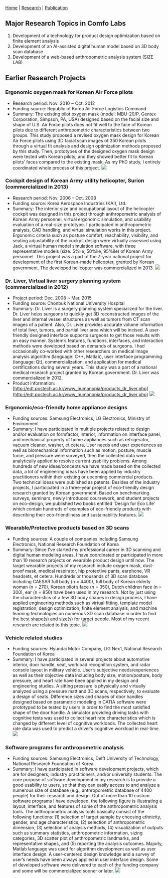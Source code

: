[Home](README.md) | [Research](research.md) | [Publication](publication.md)


## Major Research Topics in Comfo Labs

1. Development of a  technology for product design optimization based on finite element analysis
1. Development of an AI-assisted digital human model based on 3D body scan database
1. Development of a web-based anthropometric analysis system (SIZE LAB)


## Earlier Research Projects

### Ergonomic oxygen mask for Korean Air Force pilots
- Research period: Nov. 2010 ~ Oct. 2012
- Funding source: Republic of Korea Air Force Logistics Command
- Summary: The existing pilot oxygen mask (model: MBU-20/P, Gentex Corporation, Simpson, PA, USA) designed based on the facial size and shape of U.S. Air Force pilots does not fit well to the face of Korean pilots due to different anthropometric characteristics between two groups. This study proposed a revised oxygen mask design for Korean Air Force pilots using 3D facial scan images of 350 Korean pilots through a virtual fit analysis and design optimization methods proposed by this study. Then, prototypes of the designed oxygen mask design were tested with Korean pilots; and they showed better fit to Korean pilots’ faces compared to the existing mask. As my PhD study, I entirely coordinated whole process of this project.
![](img/research/OxygenMask.png)

### Cockpit design of Korean Army utility helicopter, Surion (commercialized in 2013)
- Research period: Nov. 2006 – Oct. 2008
- Funding source: Korea Aerospace Industries (KAI), Ltd.
- Summary: The interior size and occupational layout of the helicopter cockpit was designed in this project through anthropometric analysis of Korean Army personnel, virtual ergonomic simulation, and usability evaluation of a real-size prototype. I participated in anthropometric analysis, CAD handling, and virtual simulation works in this project. Ergonomic criteria such as posture comfort, reachability, visibility, and seating adjustability of the cockpit design were virtually assessed using Jack, a virtual human model simulation software, with three representative models (size: 5%ile, 50%ile, 95%ile) of Korean Army personnel. This project was a part of the 7-year national project for development of the first Korean-made helicopter, granted by Korean government. The developed helicopter was commercialized in 2013.
![](img/research/surion.png)

### Dr. Liver, Virtual liver surgery planning system (commercialized in 2012)
- Project period: Dec. 2008 ~ Mar. 2015
- Funding source: Chonbuk National University Hospital
- Summary: Dr. Liver is a surgery planning system specialized for the liver. Dr. Liver helps surgeons to quickly get 3D reconstructed images of the liver and internal vessel structures as well as tumors from CT scan images of a patient. Also, Dr. Liver provides accurate volume information of total liver, tumors, and partial liver area which will be incised. A user-friendly designed interface supports surgeons to get those results with an easy manner. System’s features, functions, interfaces, and interaction methods were developed based on demands of surgeons. I had occasionally co-worked with other researchers on medical image analysis algorithm (language: C++, Matlab), user interface programming (language: Qt), commercialization, and application for medical certifications during several years. This study was a part of a national medical research project granted by Korean government. Dr. Liver was commercialized in 2012. 
- Product information: [http://edt.postech.ac.kr/www_humanopia/products_dr_liver.php](http://edt.postech.ac.kr/www_humanopia/products_dr_liver.php)
![](img/research/DrLiver.png)

### Ergonomic/eco-friendly home appliance designs
- Funding sources: Samsung Electronics, LG Electronics, Ministry of Environment
- Summary: I have participated in multiple projects related to design and/or evaluation on formfactor, interior, information on interface panel, and mechanical property of home appliances such as refrigerator, vacuum cleaner, washer, et cetera. User needs and user experiences as well as biomechanical information such as motion, posture, muscle force, and pressure were surveyed, then the collected data were analytically applied to resolve current usability problems. Among hundreds of new ideas/concepts we have made based on the collected data, a lot of engineering ideas have been applied by industry practitioners within their existing or upcoming commercial products. Two technical ideas were published as patents. Besides of the industry projects, I participated in a three-year project of eco-friendly design research granted by Korean government. Based on benchmarking surveys, seminars, newly introduced coursework, and student projects on eco-design, we published two books entitled ‘Design for Eco Life’ which contain hundreds of examples of eco-friendly products with describing their eco-friendliness and sustainability features.
![](img/research/HomeAppliances.png)

### Wearable/Protective products based on 3D scans
- Funding sources: A couple of companies including Samsung Electronics, National Research Foundation of Korea
- Summary: Since I’ve started my professional career in 3D scanning and digital human modeling areas, I have coordinated or participated in more than 10 research projects on wearable product design until now. The target wearable projects of my research include oxygen mask, dust-proof mask, medical respirator, hip protective pants, earphone, VR headsets, et cetera. Hundreds or thousands of 3D scan database including CAESAR full body (n = 4400), full body of Korean elderly woman (n = 270), Korean pilot’s face (n = 350), Dutch children face (n = 300), ear (n = 850) have been used in my research. Not by just using the characteristics of a few 3D body shapes in design process, I have applied engineering methods such as virtual fitting, template model registration, design optimization, finite element analysis, and machine learning technologies on numerous 3D scan database in order to find the best shape(s) and size(s) for target people. Most of my recent research are related to this topic.
![](img/research/DHM.png)

### Vehicle related studies
- Funding sources: Hyundai Motor Company, LIG Nex1, National Research Foundation of Korea
- Summary: I have participated in several projects about automotive interior, door handle, seat, workload recognition system, and radar console layout in military vehicle. User’s subjective needs/experiences as well as their objective data including body size, motion/posture, body pressure, and heart rate have been applied in my design and engineering studies. A sitting pressure is physically and virtually analyzed using a pressure matt and 3D scans, respectively, to evaluate a design of seats. Difference sizes and shapes of door handles designed based on parametric modeling in CATIA software were prototyped to be tested by users in order to find the most satisfied shape of the door handle. A simulator providing driving tasks with cognitive tests was used to collect heart rate characteristics which is changed by different level of cognitive workloads. The collected heart rate data was used to predict a driver’s cognitive workload in real-time.
![](img/research/vehicle.png)

### Software programs for anthropometric analysis
- Funding sources: Samsung Electronics, Delft University of Technology, National Research Foundation of Korea
- Summary: I have participated in software development projects, which are for designers, industry practitioners, and/or university students. The core purpose of software development in my research is to provide a good usability to users, so that they can easily access to and analyze a numerous size of database (e.g., anthropometric database of 4400 people) for their research and design. Out of more than 10 custom software programs I have developed, the following figure is illustrating a layout, interface, and features of some of the anthropometric analysis tools. The anthropometric analysis tools basically consist of the following functions: (1) selection of target sample by choosing ethnicity, gender, and age characteristics, (2) selection of anthropometric dimension, (3) selection of analysis methods, (4) visualization of outputs such as summary statistics, anthropometric information, sizing categories, 3D scatter plot of anthropometric landmarks, and representative shapes, and (5) reporting the analysis outcomes. Majorly, Matlab language was used for algorithm development as well as user interface design. A user-centered design knowledge and a survey of user’s needs have been always applied in user interface design. Some of developed software were delivered to each of the funding company and some will be commercialized sooner or later.
![](img/research/SW.png)